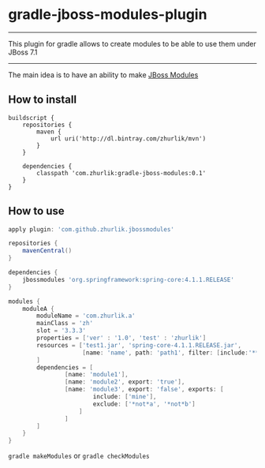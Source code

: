 # gradle-jboss-modules-plugin
***
This plugin for gradle allows to create modules to be able to use them under JBoss 7.1
***
The main idea is to have an ability to make [JBoss Modules](https://docs.jboss.org/author/display/MODULES/Defining+a+module)
## How to install

```
buildscript {
    repositories {
        maven {
            url uri('http://dl.bintray.com/zhurlik/mvn')
        }
    }

    dependencies {
        classpath 'com.zhurlik:gradle-jboss-modules:0.1'
    }
}
```

## How to use
```groovy
apply plugin: 'com.github.zhurlik.jbossmodules'

repositories {
    mavenCentral()
}

dependencies {
    jbossmodules 'org.springframework:spring-core:4.1.1.RELEASE'
}

modules {
    moduleA {
        moduleName = 'com.zhurlik.a'
        mainClass = 'zh'
        slot = '3.3.3'
        properties = ['ver' : '1.0', 'test' : 'zhurlik']
        resources = ['test1.jar', 'spring-core-4.1.1.RELEASE.jar',
                     [name: 'name', path: 'path1', filter: [include:'**']]
        ]
        dependencies = [
                [name: 'module1'],
                [name: 'module2', export: 'true'],
                [name: 'module3', export: 'false', exports: [
                        include: ['mine'],
                        exclude: ['*not*a', '*not*b']
                    ]
                ]
        ]
    }
}
```
```gradle makeModules```
or
```gradle checkModules```

